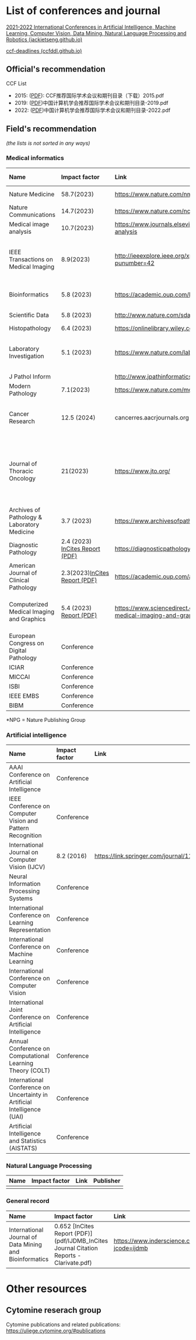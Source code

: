 # List of conferences and journal

[2021-2022 International Conferences in Artificial Intelligence, Machine Learning, Computer Vision, Data Mining, Natural Language Processing and Robotics (jackietseng.github.io)](https://jackietseng.github.io/conference_call_for_paper/conferences.html)

[ccf-deadlines (ccfddl.github.io)](https://ccfddl.github.io/)

## Official's recommendation

CCF List

- 2015: ([PDF](pdf/CCF推荐国际学术会议和期刊目录（下载）.pdf)): CCF推荐国际学术会议和期刊目录（下载）2015.pdf
- 2019: ([PDF](pdf/中国计算机学会推荐国际学术会议和期刊目录-2019.pdf))中国计算机学会推荐国际学术会议和期刊目录-2019.pdf
- 2022: ([PDF](pdf/中国计算机学会推荐国际学术会议和期刊目录-2022.pdf))中国计算机学会推荐国际学术会议和期刊目录-2022.pdf

## Field's recommendation

*(the lists is not sorted in any ways)*

### Medical informatics

| Name                                        | Impact factor                                                | Link                                                         | Publisher                                                    | Feature papers                               |
| :------------------------------------------ | :----------------------------------------------------------- | :----------------------------------------------------------- | :----------------------------------------------------------- | :------------------------------------------- |
| Nature Medicine                             | 58.7(2023)                                                   | https://www.nature.com/nm                                    | Springer Nature                                              |                                              |
| Nature Communications                       | 14.7(2023)                                                   | https://www.nature.com/ncomms                                | Springer Nature                                              |                                              |
| Medical image analysis                      | 10.7(2023)                                                   | https://www.journals.elsevier.com/medical-image-analysis     | Elsevier                                                     |                                              |
| IEEE Transactions on Medical Imaging        | 8.9(2023)                                                    | http://ieeexplore.ieee.org/xpl/RecentIssue.jsp?punumber=42   | Institute of Electrical and Electronics Engineers Inc.       |                                              |
| Bioinformatics                              | 5.8 (2023)                                                   | https://academic.oup.com/bioinformatics                      | Oxfort University Press                                      | Cytomine                                     |
| Scientific Data                             | 5.8 (2023)                                                   | http://www.nature.com/sdata/                                 | Springer Nature                                              |                                              |
| Histopathology                              | 6.4 (2023)                                                   | https://onlinelibrary.wiley.com/journal/13652559             | Wiley                                                        |                                              |
| Laboratory Investigation                    | 5.1 (2023)                                                   | https://www.nature.com/labinvest/                            | NPG                                                          | Genetype-Phenotyp association (David Gutman) |
| J Pathol Inform                             |                                                              | http://www.jpathinformatics.org/                             |                                                              | OpenSlide                                    |
| Modern Pathology                            | 7.1(2023)                                                    | https://www.nature.com/modpathol/                            | NPG                                                          |                                              |
| Cancer Research                             | 12.5 (2024)                                                  | cancerres.aacrjournals.org                                   | AACR (American Association for Cancer Research)              | Radiomics.io                                 |
| Journal of Thoracic Oncology                | 21(2023)                                                     | https://www.jto.org/                                         | JTO / IASLC**Note: we have read access to this journal until the end of 2019** |                                              |
| Archives of Pathology & Laboratory Medicine | 3.7 (2023)                                                   | https://www.archivesofpathology.org/loi/arpa                 | College of American Pathologists (CAP)                       | White papers on WSIs                         |
| Diagnostic Pathology                        | 2.4 (2023) [InCites Report (PDF)](pdf/diagnostic-pathology-incites.pdf) | https://diagnosticpathology.biomedcentral.com/               | BMC                                                          | Cytomine                                     |
| American Journal of Clinical Pathology      | 2.3(2023)[InCites Report (PDF)](pdf/American-Journal-of-Clinical-Pathology.pdf) | https://academic.oup.com/ajcp                                | Oxford                                                       |                                              |
| Computerized Medical Imaging and Graphics   | 5.4 (2023)  [Report (PDF)](pdf/Computerized-medical.pdf)     | https://www.sciencedirect.com/journal/computerized-medical-imaging-and-graphics | ELSEVIER                                                     | - Spacial issue on patch-based techniques    |
| European Congress on Digital Pathology      | Conference                                                   |                                                              |                                                              |                                              |
| ICIAR                                       | Conference                                                   |                                                              |                                                              |                                              |
| MICCAI                                      | Conference                                                   |                                                              |                                                              |                                              |
| ISBI                                        | Conference                                                   |                                                              |                                                              |                                              |
| IEEE EMBS                                   | Conference                                                   |                                                              |                                                              |                                              |
| BIBM                                        | Conference                                                   |                                                              |                                                              |                                              |

*NPG = Nature Publishing Group

### Artificial intelligence

| Name                                                         | Impact factor | Link                                    | Publisher       |
| :----------------------------------------------------------- | :------------ | :-------------------------------------- | :-------------- |
| AAAI Conference on Artificial Intelligence                   | Conference    |                                         | AAAI            |
| IEEE Conference on Computer Vision and Pattern Recognition   | Conference    |                                         | IEEE            |
| International Journal on Computer Vision (IJCV)              | 8.2 (2016)    | https://link.springer.com/journal/11263 | Springer        |
| Neural Information Processing Systems                        | Conference    |                                         | MIT Press       |
| International Conference on Learning Representation          | Conference    |                                         | ICLR            |
| International Conference on Machine Learning                 | Conference    |                                         | ACM             |
| International Conference on Computer Vision                  | Conference    |                                         | IEEE            |
| International Joint Conference on Artificial Intelligence    | Conference    |                                         | Morgan Kaufmann |
| Annual Conference on Computational Learning Theory (COLT)    | Conference    |                                         | Springer        |
| International Conference on Uncertainty in Artificial Intelligence (UAI) | Conference    |                                         | AUAI            |
| Artificial Intelligence and Statistics (AISTATS)             | Conference    |                                         | JMLR            |

### Natural Language Processing

| Name | Impact factor | Link | Publisher |
| :--- | :------------ | :--- | :-------- |
|      |               |      |           |

### General record

| Name                                                    | Impact factor                                                | Link                                               | Publisher     |
| :------------------------------------------------------ | :----------------------------------------------------------- | :------------------------------------------------- | :------------ |
| International Journal of Data Mining and Bioinformatics | 0.652 [InCites Report (PDF)](pdf/IJDMB_InCites Journal Citation Reports - Clarivate.pdf) | https://www.inderscience.com/jhome.php?jcode=ijdmb | Inder Science |

# Other resources

## Cytomine reserach group

Cytomine publications and related publications: https://uliege.cytomine.org/#publications
